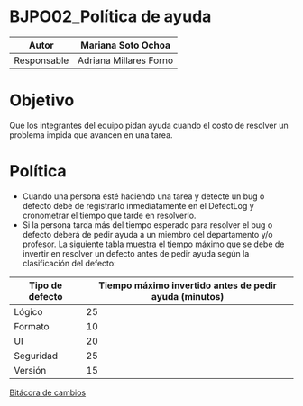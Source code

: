 # BJPO02_Política de ayuda

| Autor | Mariana Soto Ochoa |
| --- | --- |
| Responsable | Adriana Millares Forno |

# Objetivo

Que los integrantes del equipo pidan ayuda cuando el costo de resolver un problema impida que avancen en una tarea.

# Política

- Cuando una persona esté haciendo una tarea y detecte un bug o defecto debe de registrarlo inmediatamente en el DefectLog y cronometrar el tiempo que tarde en resolverlo.
- Si la persona tarda más del tiempo esperado para resolver el bug o defecto deberá de pedir ayuda a un miembro del departamento y/o profesor. La siguiente tabla muestra el tiempo máximo que se debe de invertir en resolver un defecto antes de pedir ayuda según la clasificación del defecto:

| Tipo de defecto  | Tiempo máximo invertido antes de pedir ayuda (minutos) |
| --- | --- |
| Lógico | 25 |
| Formato | 10 |
| UI | 20 |
| Seguridad | 25 |
| Versión | 15 |

[Bitácora de cambios](BJPO02_Poli%CC%81tica%20de%20ayuda%209cdbff2d4e774e6bae4907745d0fd83d/Bita%CC%81cora%20de%20cambios%20b86f7269cafc4000a5fff809e353093f.csv)